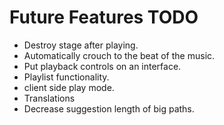 # Future Features TODO
- Destroy stage after playing.
- Automatically crouch to the beat of the music.
- Put playback controls on an interface.
 - Playlist functionality.
- client side play mode.
- Translations
- Decrease suggestion length of big paths.